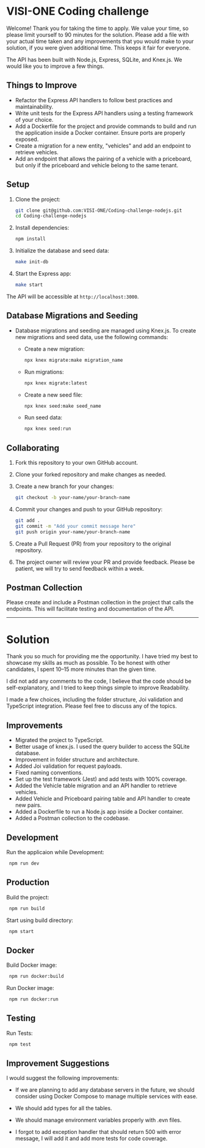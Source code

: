 # VISI-ONE Coding challenge

Welcome! Thank you for taking the time to apply.  We value your time, so please limit yourself to 90 minutes for the solution.  Please add a file with your actual time taken and any improvements that you would make to your solution, if you were given additional time.  This keeps it fair for everyone.

The API has been built with Node.js, Express, SQLite, and Knex.js.  We would like you to improve a few things.

## Things to Improve

- Refactor the Express API handlers to follow best practices and maintainability.
- Write unit tests for the Express API handlers using a testing framework of your choice.
- Add a Dockerfile for the project and provide commands to build and run the application inside a Docker container. Ensure ports are properly exposed.
- Create a migration for a new entity, "vehicles" and add an endpoint to retrieve vehicles.
- Add an endpoint that allows the pairing of a vehicle with a priceboard, but only if the priceboard and vehicle belong to the same tenant.

## Setup

1. Clone the project:

   ```bash
   git clone git@github.com:VISI-ONE/Coding-challenge-nodejs.git
   cd Coding-challenge-nodejs
   ```

2. Install dependencies:

   ```bash
   npm install
   ```

3. Initialize the database and seed data:

   ```bash
   make init-db
   ```

4. Start the Express app:

   ```bash
   make start
   ```

The API will be accessible at `http://localhost:3000`.

## Database Migrations and Seeding

- Database migrations and seeding are managed using Knex.js. To create new migrations and seed data, use the following commands:

   - Create a new migration:
     ```bash
     npx knex migrate:make migration_name
     ```

   - Run migrations:
     ```bash
     npx knex migrate:latest
     ```

   - Create a new seed file:
     ```bash
     npx knex seed:make seed_name
     ```

   - Run seed data:
     ```bash
     npx knex seed:run
     ```

## Collaborating

1. Fork this repository to your own GitHub account.
2. Clone your forked repository and make changes as needed.
3. Create a new branch for your changes:
   ```bash
   git checkout -b your-name/your-branch-name
   ```

4. Commit your changes and push to your GitHub repository:

   ```bash
   git add .
   git commit -m "Add your commit message here"
   git push origin your-name/your-branch-name
   ```

5. Create a Pull Request (PR) from your repository to the original repository.

6. The project owner will review your PR and provide feedback. Please be patient, we will try to send feedback within a week.

## Postman Collection

Please create and include a Postman collection in the project that calls the endpoints. This will facilitate testing and documentation of the API.

***

# Solution

Thank you so much for providing me the opportunity.
I have tried my best to showcase my skills as much as possible.
To be honest with other candidates, I spent 10–15 more minutes than the given time.

I did not add any comments to the code, I believe that the code should be self-explanatory, and I tried to keep things simple to improve Readability.

I made a few choices, including the folder structure, Joi validation and TypeScript integration. Please feel free to discuss any of the topics.

## Improvements

- Migrated the project to TypeScript.
- Better usage of knex.js. I used the query builder to access the SQLite database.
- Improvement in folder structure and architecture.
- Added Joi validation for request payloads.
- Fixed naming conventions.
- Set up the test framework (Jest) and add tests with 100% coverage.
- Added the Vehicle table migration and an API handler to retrieve vehicles.
- Added Vehicle and Priceboard pairing table and API handler to create new pairs.
- Added a Dockerfile to run a Node.js app inside a Docker container.
- Added a Postman collection to the codebase.

## Development

Run the applicaion while Development:

 ```bash
  npm run dev
   ```

## Production

Build the project:

   ```bash
    npm run build
   ```

Start using build directory:

   ```bash
    npm start
   ```

## Docker

Build Docker image:

   ```bash
    npm run docker:build
   ```

Run Docker image:

   ```bash
    npm run docker:run
   ```

## Testing

Run Tests:

   ```bash
    npm test
   ```

## Improvement Suggestions

I would suggest the following improvements:

- If we are planning to add any database servers in the future, we should consider using Docker Compose to manage multiple services with ease.

- We should add types for all the tables.

- We should manage environment variables properly with .evn files.

- I forgot to add exception handler that should return 500 with error message, I will add it and add more tests for code coverage.